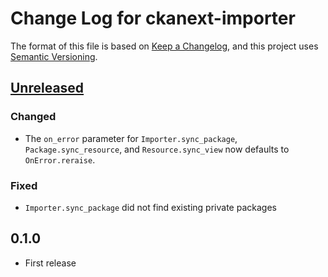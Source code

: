 # Change Log for ckanext-importer

The format of this file is based on [Keep a Changelog], and this
project uses [Semantic Versioning].

## [Unreleased]

### Changed

- The `on_error` parameter for `Importer.sync_package`, `Package.sync_resource`,
  and `Resource.sync_view` now defaults to `OnError.reraise`.

### Fixed

- `Importer.sync_package` did not find existing private packages


## 0.1.0

- First release


[Unreleased]: https://github.com/stadt-karlsruhe/ckanext-importer/compare/v0.1.0...master

[Keep a Changelog]: http://keepachangelog.com
[Semantic Versioning]: http://semver.org/

